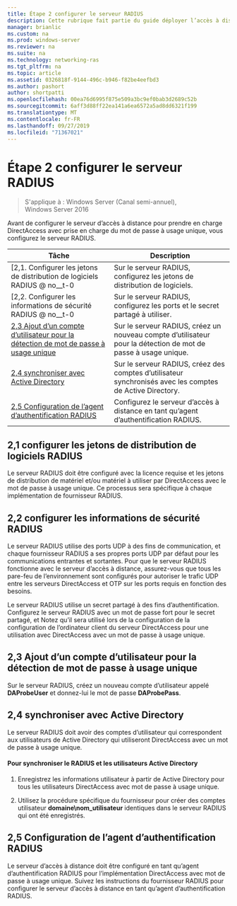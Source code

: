 ```yaml
---
title: Étape 2 configurer le serveur RADIUS
description: Cette rubrique fait partie du guide déployer l’accès à distance avec l’authentification par mot de passe à usage unique dans Windows Server 2016.
manager: brianlic
ms.custom: na
ms.prod: windows-server
ms.reviewer: na
ms.suite: na
ms.technology: networking-ras
ms.tgt_pltfrm: na
ms.topic: article
ms.assetid: 0326818f-9144-496c-b946-f82be4eefbd3
ms.author: pashort
author: shortpatti
ms.openlocfilehash: 00ea76d6995f875e509a3bc9ef0bab3d2689c52b
ms.sourcegitcommit: 6aff3d88ff22ea141a6ea6572a5ad8dd6321f199
ms.translationtype: MT
ms.contentlocale: fr-FR
ms.lasthandoff: 09/27/2019
ms.locfileid: "71367021"
---
```

# <a name="step-2-configure-the-radius-server"></a>Étape 2 configurer le serveur RADIUS

>S'applique à : Windows Server (Canal semi-annuel), Windows Server 2016

Avant de configurer le serveur d’accès à distance pour prendre en charge DirectAccess avec prise en charge du mot de passe à usage unique, vous configurez le serveur RADIUS.  
  
|Tâche|Description|  
|----|--------|  
|[2,1. Configurer les jetons de distribution de logiciels RADIUS @ no__t-0|Sur le serveur RADIUS, configurez les jetons de distribution de logiciels.|  
|[2,2. Configurer les informations de sécurité RADIUS @ no__t-0|Sur le serveur RADIUS, configurez les ports et le secret partagé à utiliser.|  
|[2,3 Ajout d’un compte d’utilisateur pour la détection de mot de passe à usage unique](#BKMK_Probe)|Sur le serveur RADIUS, créez un nouveau compte d’utilisateur pour la détection de mot de passe à usage unique.|  
|[2,4 synchroniser avec Active Directory](#BKMK_Active)|Sur le serveur RADIUS, créez des comptes d’utilisateur synchronisés avec les comptes de Active Directory.|  
|[2,5 Configuration de l’agent d’authentification RADIUS](#BKMK_AuthAgent)|Configurez le serveur d’accès à distance en tant qu’agent d’authentification RADIUS.|  
  
## <a name="BKMK_1.1"></a>2,1 configurer les jetons de distribution de logiciels RADIUS  
Le serveur RADIUS doit être configuré avec la licence requise et les jetons de distribution de matériel et/ou matériel à utiliser par DirectAccess avec le mot de passe à usage unique. Ce processus sera spécifique à chaque implémentation de fournisseur RADIUS.  
  
## <a name="BKMK_1.2"></a>2,2 configurer les informations de sécurité RADIUS  
Le serveur RADIUS utilise des ports UDP à des fins de communication, et chaque fournisseur RADIUS a ses propres ports UDP par défaut pour les communications entrantes et sortantes. Pour que le serveur RADIUS fonctionne avec le serveur d’accès à distance, assurez-vous que tous les pare-feu de l’environnement sont configurés pour autoriser le trafic UDP entre les serveurs DirectAccess et OTP sur les ports requis en fonction des besoins.  
  
Le serveur RADIUS utilise un secret partagé à des fins d’authentification. Configurez le serveur RADIUS avec un mot de passe fort pour le secret partagé, et Notez qu’il sera utilisé lors de la configuration de la configuration de l’ordinateur client du serveur DirectAccess pour une utilisation avec DirectAccess avec un mot de passe à usage unique.  
  
## <a name="BKMK_Probe"></a>2,3 Ajout d’un compte d’utilisateur pour la détection de mot de passe à usage unique  
Sur le serveur RADIUS, créez un nouveau compte d’utilisateur appelé **DAProbeUser** et donnez-lui le mot de passe **DAProbePass**.  
  
## <a name="BKMK_Active"></a>2,4 synchroniser avec Active Directory  
Le serveur RADIUS doit avoir des comptes d’utilisateur qui correspondent aux utilisateurs de Active Directory qui utiliseront DirectAccess avec un mot de passe à usage unique.  
  
#### <a name="to-synchronize-the-radius-and-active-directory-users"></a>Pour synchroniser le RADIUS et les utilisateurs Active Directory  
  
1.  Enregistrez les informations utilisateur à partir de Active Directory pour tous les utilisateurs DirectAccess avec mot de passe à usage unique.  
  
2.  Utilisez la procédure spécifique du fournisseur pour créer des comptes utilisateur **domaine\nom_utilisateur** identiques dans le serveur RADIUS qui ont été enregistrés.  
  
## <a name="BKMK_AuthAgent"></a>2,5 Configuration de l’agent d’authentification RADIUS  
Le serveur d’accès à distance doit être configuré en tant qu’agent d’authentification RADIUS pour l’implémentation DirectAccess avec mot de passe à usage unique. Suivez les instructions du fournisseur RADIUS pour configurer le serveur d’accès à distance en tant qu’agent d’authentification RADIUS.  
  


